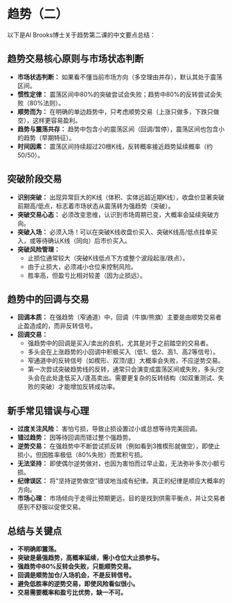 # 趋势（二）

以下是Al Brooks博士关于趋势第二课的中文要点总结：

## 趋势交易核心原则与市场状态判断

*   **市场状态判断：** 如果看不懂当前市场方向（多空理由并存），默认其处于震荡区间。
*   **惯性定律：** 震荡区间中80%的突破尝试会失败；趋势中80%的反转尝试会失败（80%法则）。
*   **顺势而为：** 在明确的单边趋势中，只考虑顺势交易（上涨只做多，下跌只做空），这样更容易盈利。
*   **趋势与震荡共存：** 趋势中包含小的震荡区间（回调/暂停），震荡区间也包含小的趋势（早期特征）。
*   **时间因素：** 震荡区间持续超过20根K线，反转概率接近趋势延续概率（约50/50）。

## 突破阶段交易

*   **识别突破：** 出现异常巨大的K线（体积、实体远超近期K线），收盘价显著突破前期高/低点，标志着市场状态从震荡转为强趋势（突破）。
*   **突破交易心态：** 必须改变思维，认识到市场周期已变，大概率会延续突破方向。
*   **突破入场：** 必须入场！可以在突破K线收盘价买入、突破K线高/低点挂单买入，或等待确认K线（同向）后市价买入。
*   **突破风险管理：**
    *   止损位通常较大（突破K线低点下方或整个波段起涨/跌点）。
    *   由于止损大，必须减小仓位来控制风险。
    *   胜率高，但盈亏比相对较差（因为止损远）。

## 趋势中的回调与交易

*   **回调本质：** 在强趋势（窄通道）中，回调（牛旗/熊旗）主要是由顺势交易者止盈造成的，而非反转信号。
*   **回调交易：**
    *   强趋势中的回调是买入/卖出的良机，尤其是对于之前踏空的交易者。
    *   多头会在上涨趋势的小回调中积极买入（低1、低2、高1、高2等信号）。
    *   窄通道中的反转信号（如楔形、双顶/底）大概率会失败，不应逆势交易。
    *   第一次尝试突破趋势线的反转，通常只会演变成震荡区间或失败，多头/空头会在此处逢低买入/逢高卖出。需要更复杂的反转结构（如双重测试、失败的突破）才能增加反转成功率。

## 新手常见错误与心理

*   **过度关注风险：** 害怕亏损，导致止损设置过小或总想等待完美回调。
*   **错过趋势：** 因等待回调而错过整个强趋势。
*   **逆势交易：** 在强趋势中不断尝试抓反转（例如看到3推楔形就做空），即使止损小，但因胜率极低（80%失败）而累积亏损。
*   **无法坚持：** 即使偶尔逆势做对，也因为害怕而过早止盈，无法弥补多次小额亏损。
*   **纪律误区：** 将"坚持逆势做空"错误地当成有纪律。真正的纪律是顺应大概率的方向。
*   **市场心理：** 市场倾向于走得比预期更远，目的是找到供需平衡点，并让交易者感到不舒服以促使交易。

## 总结与关键点

*   **不明确即震荡。**
*   **突破是最强趋势，高概率延续，需小仓位大止损参与。**
*   **强趋势中80%反转会失败，只能顺势交易。**
*   **回调是顺势加仓/入场机会，不是反转信号。**
*   **避免低胜率的逆势交易，即使风险看似很小。**
*   **交易需要概率和盈亏比优势，缺一不可。** 